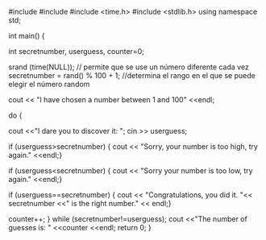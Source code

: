 #include <iostream>
#include <cstdlib>
#include <time.h>
#include <stdlib.h>
using namespace std;

int main() {

int secretnumber, userguess, counter=0;

srand (time(NULL)); // permite que se use un número diferente cada vez
secretnumber = rand() % 100 + 1; //determina el rango en el que se puede elegir el número random


cout << "I have chosen a number between 1 and 100" <<endl;

do {

cout <<"I dare you to discover it: ";
	cin >> userguess;

if (userguess>secretnumber) 
	{ cout << "Sorry, your number is too high, try again." <<endl;}

if (userguess<secretnumber) 
	{ cout << "Sorry your number is too low, try again." <<endl;}

if (userguess==secretnumber) 
	{ cout << "Congratulations, you did it. "<< secretnumber <<" is the right number." << endl;}

counter++;
}
while (secretnumber!=userguess);
cout <<"The number of guesses is: " <<counter <<endl;
return 0;
}
